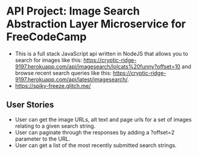 # API Project: Image Search Abstraction Layer Microservice for FreeCodeCamp
* This is a full stack JavaScript api written in NodeJS that allows you to search for images like this: https://cryptic-ridge-9197.herokuapp.com/api/imagesearch/lolcats%20funny?offset=10 and browse recent search queries like this: https://cryptic-ridge-9197.herokuapp.com/api/latest/imagesearch/.
* https://spiky-freeze.glitch.me/



## User Stories

* User can get the image URLs, alt text and page urls for a set of images relating to a given search string.
* User can paginate through the responses by adding a ?offset=2 parameter to the URL.
* User can get a list of the most recently submitted search strings.
